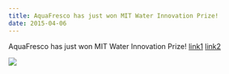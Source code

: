 ```yaml
---
title: AquaFresco has just won MIT Water Innovation Prize!
date: 2015-04-06
---
```




AquaFresco has just won MIT Water Innovation Prize! [link1](http://www.mitwaterinnovation.com/so/7KoJyDXR#/main) [link2](http://newsoffice.mit.edu/2015/mit-water-innovation-prize-awards-student-startups-20000-innovation-grants-0413)

<img src="{{site.baseurl}}/img/award.png"/>
